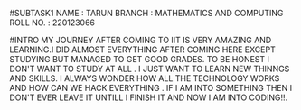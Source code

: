 #SUBTASK1
NAME : TARUN
BRANCH : MATHEMATICS AND COMPUTING
ROLL NO. : 220123066

#INTRO
MY JOURNEY AFTER COMING TO IIT IS VERY AMAZING AND LEARNING.I DID ALMOST EVERYTHING AFTER COMING HERE EXCEPT STUDYING BUT MANAGED TO GET GOOD GRADES. TO BE HONEST I DON'T WANT TO STUDY AT ALL . I JUST WANT TO LEARN NEW THINNGS AND SKILLS. I ALWAYS WONDER HOW ALL THE TECHNOLOGY WORKS AND HOW CAN WE HACK EVERYTHING . IF I AM INTO SOMETHING THEN I DON'T EVER LEAVE IT UNTILL I FINISH IT AND NOW I AM INTO CODING!!.
